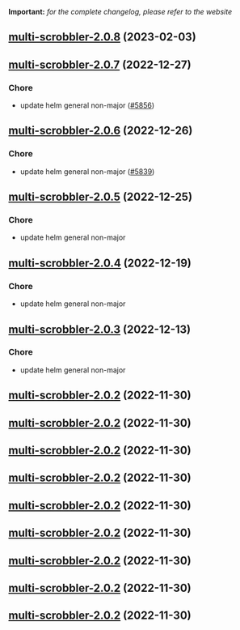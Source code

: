 **Important:**
*for the complete changelog, please refer to the website*




## [multi-scrobbler-2.0.8](https://github.com/truecharts/charts/compare/multi-scrobbler-2.0.7...multi-scrobbler-2.0.8) (2023-02-03)




## [multi-scrobbler-2.0.7](https://github.com/truecharts/charts/compare/multi-scrobbler-2.0.6...multi-scrobbler-2.0.7) (2022-12-27)

### Chore

- update helm general non-major ([#5856](https://github.com/truecharts/charts/issues/5856))
  
  


## [multi-scrobbler-2.0.6](https://github.com/truecharts/charts/compare/multi-scrobbler-2.0.5...multi-scrobbler-2.0.6) (2022-12-26)

### Chore

- update helm general non-major ([#5839](https://github.com/truecharts/charts/issues/5839))
  
  


## [multi-scrobbler-2.0.5](https://github.com/truecharts/charts/compare/multi-scrobbler-2.0.4...multi-scrobbler-2.0.5) (2022-12-25)

### Chore

- update helm general non-major
  
  


## [multi-scrobbler-2.0.4](https://github.com/truecharts/charts/compare/multi-scrobbler-2.0.3...multi-scrobbler-2.0.4) (2022-12-19)

### Chore

- update helm general non-major
  
  


## [multi-scrobbler-2.0.3](https://github.com/truecharts/charts/compare/multi-scrobbler-2.0.2...multi-scrobbler-2.0.3) (2022-12-13)

### Chore

- update helm general non-major
  
  


## [multi-scrobbler-2.0.2](https://github.com/truecharts/charts/compare/multi-scrobbler-2.0.1...multi-scrobbler-2.0.2) (2022-11-30)




## [multi-scrobbler-2.0.2](https://github.com/truecharts/charts/compare/multi-scrobbler-2.0.1...multi-scrobbler-2.0.2) (2022-11-30)




## [multi-scrobbler-2.0.2](https://github.com/truecharts/charts/compare/multi-scrobbler-2.0.1...multi-scrobbler-2.0.2) (2022-11-30)




## [multi-scrobbler-2.0.2](https://github.com/truecharts/charts/compare/multi-scrobbler-2.0.1...multi-scrobbler-2.0.2) (2022-11-30)




## [multi-scrobbler-2.0.2](https://github.com/truecharts/charts/compare/multi-scrobbler-2.0.1...multi-scrobbler-2.0.2) (2022-11-30)




## [multi-scrobbler-2.0.2](https://github.com/truecharts/charts/compare/multi-scrobbler-2.0.1...multi-scrobbler-2.0.2) (2022-11-30)




## [multi-scrobbler-2.0.2](https://github.com/truecharts/charts/compare/multi-scrobbler-2.0.1...multi-scrobbler-2.0.2) (2022-11-30)




## [multi-scrobbler-2.0.2](https://github.com/truecharts/charts/compare/multi-scrobbler-2.0.1...multi-scrobbler-2.0.2) (2022-11-30)




## [multi-scrobbler-2.0.2](https://github.com/truecharts/charts/compare/multi-scrobbler-2.0.1...multi-scrobbler-2.0.2) (2022-11-30)


